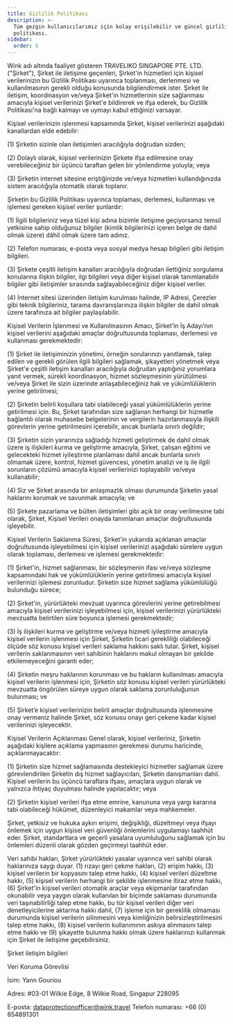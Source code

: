 ```yaml
---
title: Gizlilik Politikası
description: >-
  Tüm gezgin kullanıcılarımız için kolay erişilebilir ve güncel gizlilik
  politikası.
sidebar:
  order: 5
---
```

Wink adı altında faaliyet gösteren TRAVELIKO SINGAPORE PTE. LTD. ("Şirket"), Şirket ile iletişime geçenleri, Şirket'in hizmetleri için kişisel verilerinizin bu Gizlilik Politikası uyarınca toplanması, derlenmesi ve kullanılmasının gerekli olduğu konusunda bilgilendirmek ister. Şirket ile iletişim, koordinasyon ve/veya Şirket'in hizmetlerinin size sağlanması amacıyla kişisel verilerinizi Şirket'e bildirerek ve ifşa ederek, bu Gizlilik Politikası'na bağlı kalmayı ve uymayı kabul ettiğinizi varsayar.

Kişisel verilerinizin işlenmesi kapsamında Şirket, kişisel verilerinizi aşağıdaki kanallardan elde edebilir:

(1) Şirketin sizinle olan iletişimleri aracılığıyla doğrudan sizden;

(2) Dolaylı olarak, kişisel verilerinizin Şirkete ifşa edilmesine onay verebileceğiniz bir üçüncü taraftan gelen bir yönlendirme yoluyla; veya

(3) Şirketin internet sitesine eriştiğinizde ve/veya hizmetleri kullandığınızda sistem aracılığıyla otomatik olarak toplanır.

Şirketin bu Gizlilik Politikası uyarınca toplaması, derlemesi, kullanması ve işlemesi gereken kişisel veriler şunlardır:

(1) İlgili bilgileriniz veya tüzel kişi adına bizimle iletişime geçiyorsanız temsil yetkisine sahip olduğunuz bilgiler (kimlik bilgilerinizi içeren belge de dahil olmak üzere) dâhil olmak üzere tam adınız.

(2) Telefon numarası, e-posta veya sosyal medya hesap bilgileri gibi iletişim bilgileri.

(3) Şirkete çeşitli iletişim kanalları aracılığıyla doğrudan ilettiğiniz sorgulama konularına ilişkin bilgiler, ilgi bilgileri veya diğer kişisel olarak tanımlanabilir bilgiler gibi iletişimler sırasında sağlayabileceğiniz diğer kişisel veriler.

(4) İnternet sitesi üzerinden iletişim kurulması halinde, IP Adresi, Çerezler gibi teknik bilgileriniz, tarama davranışlarınıza ilişkin bilgiler de dahil olmak üzere tarafınıza ait bilgiler paylaşılabilir.

Kişisel Verilerin İşlenmesi ve Kullanılmasının Amacı, Şirket’in İş Adayı’nın kişisel verilerini aşağıdaki amaçlar doğrultusunda toplaması, derlemesi ve kullanması gerekmektedir:

(1) Şirket ile iletişiminizin yönetimi, örneğin sorularınızı yanıtlamak, talep edilen ve gerekli görülen ilgili bilgileri sağlamak, şikayetleri yönetmek veya Şirket'e çeşitli iletişim kanalları aracılığıyla doğrudan yaptığınız yorumlara yanıt vermek, sürekli koordinasyon, hizmet sözleşmesinin yürütülmesi ve/veya Şirket ile sizin üzerinde anlaşabileceğiniz hak ve yükümlülüklerin yerine getirilmesi;

(2) Şirketin belirli koşullara tabi olabileceği yasal yükümlülüklerin yerine getirilmesi için. Bu, Şirket tarafından size sağlanan herhangi bir hizmetle bağlantılı olarak muhasebe belgelerinin ve vergilerin hazırlanmasıyla ilişkili görevlerin yerine getirilmesini içerebilir, ancak bunlarla sınırlı değildir;

(3) Şirketin sizin yararınıza sağladığı hizmeti geliştirmek de dahil olmak üzere iş ilişkileri kurma ve geliştirme amacıyla, Şirket, çalışan eğitimi ve gelecekteki hizmet iyileştirme planlaması dahil ancak bunlarla sınırlı olmamak üzere, kontrol, hizmet güvencesi, yönetim analizi ve iş ile ilgili sorunların çözümü amacıyla kişisel verilerinizi toplayabilir ve/veya kullanabilir;

(4) Siz ve Şirket arasında bir anlaşmazlık olması durumunda Şirketin yasal haklarını korumak ve savunmak amacıyla; ve

(5) Şirkete pazarlama ve bülten iletişimleri gibi açık bir onay verilmesine tabi olarak, Şirket, Kişisel Verileri onayda tanımlanan amaçlar doğrultusunda işleyebilir.

Kişisel Verilerin Saklanma Süresi, Şirket’in yukarıda açıklanan amaçlar doğrultusunda işleyebilmesi için kişisel verilerinizi aşağıdaki sürelere uygun olarak toplaması, derlemesi ve işlemesi gerekmektedir:

(1) Şirket'in, hizmet sağlanması, bir sözleşmenin ifası ve/veya sözleşme kapsamındaki hak ve yükümlülüklerin yerine getirilmesi amacıyla kişisel verilerinizi işlemesi zorunludur. Şirketin size hizmet sağlama yükümlülüğü bulunduğu sürece;

(2) Şirket'in, yürürlükteki mevzuat uyarınca görevlerini yerine getirebilmesi amacıyla kişisel verilerinizi işleyebilmesi için, kişisel verilerinizi yürürlükteki mevzuatta belirtilen süre boyunca işlemesi gerekmektedir;

(3) İş ilişkileri kurma ve geliştirme ve/veya hizmeti iyileştirme amacıyla kişisel verilerin işlenmesi için Şirket, Şirketin ticari gerekliliği olabileceği ölçüde söz konusu kişisel verileri saklama hakkını saklı tutar. Şirket, kişisel verilerin saklanmasının veri sahibinin haklarını makul olmayan bir şekilde etkilemeyeceğini garanti eder;

(4) Şirketin meşru haklarının korunması ve bu hakların kullanılması amacıyla kişisel verilerin işlenmesi için, Şirketin söz konusu kişisel verileri yürürlükteki mevzuatta öngörülen süreye uygun olarak saklama zorunluluğunun bulunması; ve

(5) Şirket’e kişisel verilerinizin belirli amaçlar doğrultusunda işlenmesine onay vermeniz halinde Şirket, söz konusu onayı geri çekene kadar kişisel verilerinizi işleyecektir.

Kişisel Verilerin Açıklanması Genel olarak, kişisel verileriniz, Şirketin aşağıdaki kişilere açıklama yapmasının gerekmesi durumu haricinde, açıklanmayacaktır:

(1) Şirketin size hizmet sağlamasında destekleyici hizmetler sağlamak üzere görevlendirilen Şirketin dış hizmet sağlayıcıları, Şirketin danışmanları dahil. Kişisel verilerin bu üçüncü taraflara ifşası, amaçlara uygun olarak ve yalnızca ihtiyaç duyulması halinde yapılacaktır; veya

(2) Şirketin kişisel verileri ifşa etme emrine, kanununa veya yargı kararına tabi olabileceği hükümet, düzenleyici makamlar veya mahkemeler.

Şirket, yetkisiz ve hukuka aykırı erişimi, değişikliği, düzeltmeyi veya ifşayı önlemek için uygun kişisel veri güvenliği önlemlerini uygulamayı taahhüt eder. Şirket, standartlara ve geçerli yasalara uyumluluğunu sağlamak için bu önlemleri düzenli olarak gözden geçirmeyi taahhüt eder.

Veri sahibi hakları, Şirket yürürlükteki yasalar uyarınca veri sahibi olarak haklarınıza saygı duyar. (1) rızayı geri çekme hakları, (2) erişim hakkı, (3) kişisel verilerin bir kopyasını talep etme hakkı, (4) kişisel verileri düzeltme hakkı, (5) kişisel verilerin herhangi bir şekilde işlenmesine itiraz etme hakkı, (6) Şirket'in kişisel verileri otomatik araçlar veya ekipmanlar tarafından okunabilir veya yaygın olarak kullanılan bir biçimde saklaması durumunda veri taşınabilirliği talep etme hakkı, bu tür kişisel verileri diğer veri denetleyicilerine aktarma hakkı dahil, (7) işleme için bir gereklilik olmaması durumunda kişisel verilerin silinmesini veya kimliğinizin belirsizleştirilmesini talep etme hakkı, (8) kişisel verilerin kullanımının askıya alınmasını talep etme hakkı ve (9) şikayette bulunma hakkı olmak üzere haklarınızı kullanmak için Şirket ile iletişime geçebilirsiniz.

Şirket iletişim bilgileri

Veri Koruma Görevlisi

İsim: Yann Gouriou

Adres: #03-01 Wilkie Edge, 8 Wilkie Road, Singapur 228095

E-posta: dataprotectionofficer@wink.travel
Telefon numarası: +66 (0) 854891301

